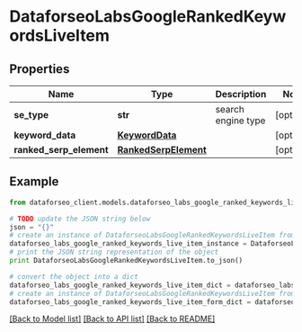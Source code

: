 # DataforseoLabsGoogleRankedKeywordsLiveItem


## Properties

Name | Type | Description | Notes
------------ | ------------- | ------------- | -------------
**se_type** | **str** | search engine type | [optional] 
**keyword_data** | [**KeywordData**](KeywordData.md) |  | [optional] 
**ranked_serp_element** | [**RankedSerpElement**](RankedSerpElement.md) |  | [optional] 

## Example

```python
from dataforseo_client.models.dataforseo_labs_google_ranked_keywords_live_item import DataforseoLabsGoogleRankedKeywordsLiveItem

# TODO update the JSON string below
json = "{}"
# create an instance of DataforseoLabsGoogleRankedKeywordsLiveItem from a JSON string
dataforseo_labs_google_ranked_keywords_live_item_instance = DataforseoLabsGoogleRankedKeywordsLiveItem.from_json(json)
# print the JSON string representation of the object
print DataforseoLabsGoogleRankedKeywordsLiveItem.to_json()

# convert the object into a dict
dataforseo_labs_google_ranked_keywords_live_item_dict = dataforseo_labs_google_ranked_keywords_live_item_instance.to_dict()
# create an instance of DataforseoLabsGoogleRankedKeywordsLiveItem from a dict
dataforseo_labs_google_ranked_keywords_live_item_form_dict = dataforseo_labs_google_ranked_keywords_live_item.from_dict(dataforseo_labs_google_ranked_keywords_live_item_dict)
```
[[Back to Model list]](../README.md#documentation-for-models) [[Back to API list]](../README.md#documentation-for-api-endpoints) [[Back to README]](../README.md)


